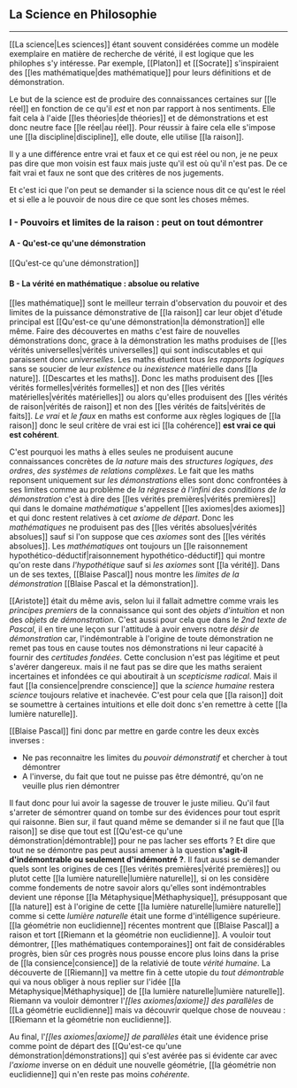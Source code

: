 

## La Science en Philosophie

---

[[La science|Les sciences]] étant souvent considérées comme un modèle exemplaire en matière de recherche de vérité, il est logique que les philophes s'y intéresse. Par exemple, [[Platon]] et [[Socrate]] s'inspiraient des [[les mathématique|des mathématique]] pour leurs définitions et de démonstration. 

Le but de la science est de produire des connaissances certaines sur [[le réel]] en fonction de ce qu'il *est* et non par rapport à nos sentiments. Elle fait cela à l'aide [[les théories|de théories]] et de démonstrations et est donc neutre face [[le réel|au réel]]. Pour réussir à faire cela elle s'impose une [[la discipline|discipline]], elle doute, elle utilise [[la raison]]. 

Il y a une différence entre vrai et faux et ce qui est réel ou non, je ne peux pas dire que mon voisin est faux mais juste qu'il est où qu'il n'est pas. De ce fait vrai et faux ne sont que des critères de nos jugements.

Et c'est ici que l'on peut se demander si la science nous dit ce qu'est le réel et si elle a le pouvoir de nous dire ce que sont les choses mêmes.

### I - Pouvoirs et limites de la raison : peut on tout démontrer

#### A - Qu'est-ce qu'une démonstration 

[[Qu'est-ce qu'une démonstration]]

#### B - La vérité en mathématique : absolue ou relative

[[les mathématique]] sont le meilleur terrain d'observation du pouvoir et des limites de la puissance démonstrative de [[la raison]] car leur objet d'étude principal est [[Qu'est-ce qu'une démonstration|la démonstration]] elle même. Faire des découvertes en maths c'est faire de nouvelles démonstrations donc, grace à la démonstration les maths produises de [[les vérités universelles|vérités universelles]] qui sont indiscutables et qui paraissent donc *universelles*. Les maths étudient tous *les rapports logiques* sans se soucier de leur *existence* ou *inexistence* matérielle dans [[la nature]]. [[Descartes et les maths]]. Donc les maths produisent des [[les vérités formelles|vérités formelles]] et non des [[les vérités matérielles|vérités matérielles]] ou alors qu'elles produisent des [[les vérités de raison|vérités de raison]] et non des [[les vérités de faits|vérités de faits]]. *Le vrai* et *le faux* en maths est conforme aux règles logiques de [[la raison]] donc le seul critère de vrai est ici [[la cohérence]] **est vrai ce qui est cohérent**. 

C'est pourquoi les maths à elles seules ne produisent aucune connaissances concrètes de *la nature* mais des *structures logiques*, *des ordres*, *des systèmes de relations complèxes*. Le fait que les maths reponsent uniquement sur *les démonstrations* elles sont donc confrontées à ses limites comme au problème de *la régresse à l'infini des conditions de la démonstration* c'est à dire des [[les vérités premières|vérités premières]] qui dans le domaine *mathématique* s'appellent [[les axiomes|des axiomes]] et qui donc restent relatives à cet *axiome de départ*. Donc les *mathématiques* ne produisent pas des [[les vérités absolues|vérités absolues]] sauf si l'on suppose que ces *axiomes* sont des [[les vérités absolues]]. Les *mathématiques* ont toujours un [[le raisonnement hypothético-déductif|raisonnement hypothético-déductif]] qui montre qu'on reste dans *l'hypothétique* sauf si *les axiomes* sont [[la vérité]]. Dans un de ses textes, [[Blaise Pascal]] nous montre les *limites de la démonstration* [[Blaise Pascal et la démonstration]]. 

[[Aristote]] était du même avis, selon lui il fallait admettre comme vrais les *principes premiers* de la connaissance qui sont des *objets d'intuition* et non des *objets de démonstration*. C'est aussi pour cela que dans le *2nd texte de Pascal*, il en tire une leçon sur l'attitude à avoir envers notre *désir de démonstration* car, l'indémontrable à l'origine de toute démonstration ne remet pas tous en cause toutes nos démonstrations ni leur capacité à fournir des *certitudes fondées*. Cette conclusion n'est pas légitime et peut s'avérer dangereux. mais il ne faut pas se dire que les maths seraient incertaines et infondées ce qui aboutirait à un *scepticisme radical*. Mais il faut [[la consience|prendre conscience]] que la *science humaine* restera *science* toujours relative et inachevée. C'est pour cela que [[la raison]] doit se soumettre à certaines intuitions et elle doit donc s'en remettre à cette [[la lumière naturelle]].

[[Blaise Pascal]] fini donc par mettre en garde contre les deux excès inverses :

- Ne pas reconnaitre les limites du *pouvoir démonstratif* et chercher à tout démontrer
- A l'inverse, du fait que tout ne puisse pas être démontré, qu'on ne veuille plus rien démontrer 

Il faut donc pour lui avoir la sagesse de trouver le juste milieu. Qu'il faut s'arreter de sémontrer quand on tombe sur des évidences pour tout esprit qui raisonne. Bien sur, il faut quand même se demander si il ne faut que [[la raison]] se dise que tout est [[Qu'est-ce qu'une démonstration|démontrable]] pour ne pas lacher ses efforts ? Et dire que tout ne se démontre pas peut aussi amener à la question **s'agit-il d'indémontrable ou seulement d'indémontré ?**. Il faut aussi se demander quels sont les origines de ces [[les vérités premières|vérité premières]] ou plutot cette [[la lumière naturelle|lumière naturelle]], si on les considère comme fondements de notre savoir alors qu'elles sont indémontrables devient une réponse [[la Métaphysique|Méthaphysique]], présupposant que [[la nature]] est à l'origine de cette [[la lumière naturelle|lumière naturelle]] comme si cette *lumière naturelle* était une forme d'intélligence supérieure. [[la géométrie non euclidienne]] récentes montrent que [[Blaise Pascal]] a raison et tort [[Riemann et la géométrie non euclidienne]]. A vouloir tout démontrer, [[les mathématiques contemporaines]] ont fait de considérables progrès, bien sûr ces progrès nous pousse encore plus loins dans la prise de [[la consience|consience]] de la relativié de toute *vérité humaine*. La découverte de [[Riemann]] va mettre fin à cette utopie du *tout démontrable* qui va nous obliger à nous replier sur l'idée [[la Métaphysique|Méthaphysique]] de [[la lumière naturelle|lumière naturelle]]. Riemann va vouloir démontrer l'*[[les axiomes|axiome]] des parallèles* de [[La géométrie euclidienne]] mais va découvrir quelque chose de nouveau : [[Riemann et la géométrie non euclidienne]]. 

Au final, l'*[[les axiomes|axiome]] de parallèles* était une évidence prise comme point de départ des [[Qu'est-ce qu'une démonstration|démonstrations]] qui s'est avérée pas si évidente car avec *l'axiome* inverse on en déduit une nouvelle géométrie, [[la géométrie non euclidienne]] qui n'en reste pas moins *cohérente*. 

